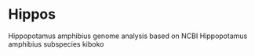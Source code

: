 # Hippos
Hippopotamus amphibius genome analysis based on NCBI Hippopotamus amphibius subspecies kiboko 
